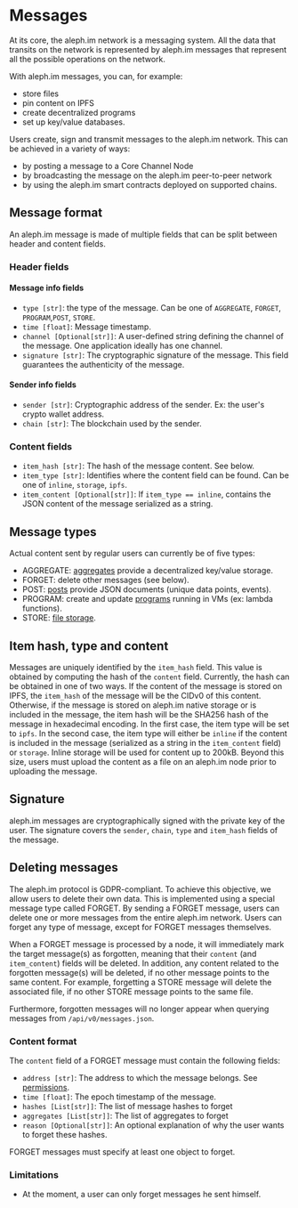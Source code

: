 # Messages

At its core, the aleph.im network is a messaging system.
All the data that transits on the network is represented by aleph.im messages that represent
all the possible operations on the network.

With aleph.im messages, you can, for example:

* store files
* pin content on IPFS
* create decentralized programs
* set up key/value databases.

Users create, sign and transmit messages to the aleph.im network.
This can be achieved in a variety of ways:

* by posting a message to a Core Channel Node
* by broadcasting the message on the aleph.im peer-to-peer network
* by using the aleph.im smart contracts deployed on supported chains.

## Message format

An aleph.im message is made of multiple fields that can be split between header and content fields.

### Header fields

#### Message info fields

* `type [str]`: the type of the message. Can be one of `AGGREGATE`, `FORGET`, `PROGRAM`,`POST`, `STORE`.
* `time [float]`: Message timestamp.
* `channel [Optional[str]]`: A user-defined string defining the channel of the message. One application ideally has one channel.
* `signature [str]`: The cryptographic signature of the message. This field guarantees the authenticity of the message.

#### Sender info fields

* `sender [str]`: Cryptographic address of the sender. Ex: the user's crypto wallet address.
* `chain [str]`: The blockchain used by the sender.

### Content fields

* `item_hash [str]`: The hash of the message content. See below.
* `item_type [str]`: Identifies where the content field can be found. Can be one of `inline`, `storage`, `ipfs`.
* `item_content [Optional[str]]`: If `item_type == inline`, contains the JSON content of the message serialized as a string.

## Message types

Actual content sent by regular users can currently be of five types:

- AGGREGATE: [aggregates](./object_types/aggregates.md) provide a decentralized key/value storage.
- FORGET: delete other messages (see below).
- POST: [posts](./object_types/posts.md) provide JSON documents (unique data points, events).
- PROGRAM: create and update [programs](./object_types/programs.md) running in VMs (ex: lambda functions).
- STORE: [file storage](./object_types/storage.md).


## Item hash, type and content

Messages are uniquely identified by the `item_hash` field. 
This value is obtained by computing the hash of the `content` field. 
Currently, the hash can be obtained in one of two ways. 
If the content of the message is stored on IPFS, the `item_hash` of the message will be the CIDv0 of this content. 
Otherwise, if the message is stored on aleph.im native storage or is included in the message, the item hash will be 
the SHA256 hash of the message in hexadecimal encoding. 
In the first case, the item type will be set to `ipfs`. 
In the second case, the item type will either be `inline` if the content is included in the message (serialized as a
string in the `item_content` field) or `storage`. 
Inline storage will be used for content up to 200kB. Beyond this size, users must upload the content as a file 
on an aleph.im node prior to uploading the message.

## Signature

aleph.im messages are cryptographically signed with the private key of the user. 
The signature covers the `sender`, `chain`, `type` and `item_hash` fields of the message.

## Deleting messages

The aleph.im protocol is GDPR-compliant.
To achieve this objective, we allow users to delete their own data.
This is implemented using a special message type called FORGET.
By sending a FORGET message, users can delete one or more messages from the entire aleph.im network.
Users can forget any type of message, except for FORGET messages themselves.

When a FORGET message is processed by a node, it will immediately mark the target message(s) as forgotten,
meaning that their `content` (and `item_content`) fields will be deleted.
In addition, any content related to the forgotten message(s) will be deleted, if no other message points to the same
content. For example, forgetting a STORE message will delete the associated file, if no other STORE message points
to the same file.

Furthermore, forgotten messages will no longer appear when querying messages from `/api/v0/messages.json`.

### Content format

The `content` field of a FORGET message must contain the
following fields:

- `address [str]`: The address to which the message belongs. See [permissions](./permissions.md).
- `time [float]`: The epoch timestamp of the message.
- `hashes [List[str]]`: The list of message hashes to forget
- `aggregates [List[str]]`: The list of aggregates to forget
- `reason [Optional[str]]`: An optional explanation of why the user wants to forget these hashes.

FORGET messages must specify at least one object to forget.

### Limitations

- At the moment, a user can only forget messages he sent himself.
